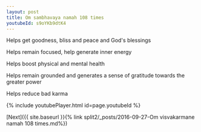 ```yaml
---
layout: post
title: Om sambhavaya namah 108 times
youtubeId: s9oYKb9dtK4
---
```

 
 
Helps get goodness, bliss and peace and God's blessings
 
Helps remain focused, help generate inner energy 
 
Helps boost physical and mental health 
 
Helps remain grounded and generates a sense of gratitude towards the greater power 
 
Helps reduce bad karma
 
 
 
 


{% include youtubePlayer.html id=page.youtubeId %}
 
[Next]({{ site.baseurl }}{% link  split2/_posts/2016-09-27-Om visvakarmane namah 108 times.md%})
 
